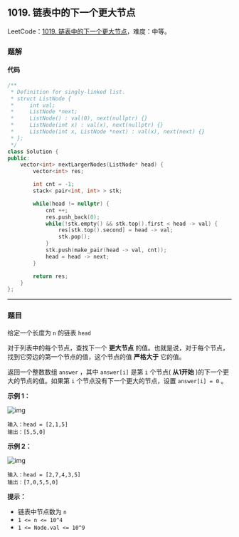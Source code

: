 ## 1019. 链表中的下一个更大节点

LeetCode：[1019. 链表中的下一个更大节点](https://leetcode.cn/problems/next-greater-node-in-linked-list/)，难度：中等。

### 题解

#### 代码

```c++
/**
 * Definition for singly-linked list.
 * struct ListNode {
 *     int val;
 *     ListNode *next;
 *     ListNode() : val(0), next(nullptr) {}
 *     ListNode(int x) : val(x), next(nullptr) {}
 *     ListNode(int x, ListNode *next) : val(x), next(next) {}
 * };
 */
class Solution {
public:
    vector<int> nextLargerNodes(ListNode* head) {
        vector<int> res;

        int cnt = -1;
        stack< pair<int, int> > stk;

        while(head != nullptr) {
            cnt ++;
            res.push_back(0);
            while(!stk.empty() && stk.top().first < head -> val) {
                res[stk.top().second] = head -> val;
                stk.pop();
            }
            stk.push(make_pair(head -> val, cnt));
            head = head -> next;
        }

        return res;
    }
};
```



---



### 题目

给定一个长度为 `n` 的链表 `head`

对于列表中的每个节点，查找下一个 **更大节点** 的值。也就是说，对于每个节点，找到它旁边的第一个节点的值，这个节点的值 **严格大于** 它的值。

返回一个整数数组 `answer` ，其中 `answer[i]` 是第 `i` 个节点( **从1开始** )的下一个更大的节点的值。如果第 `i` 个节点没有下一个更大的节点，设置 `answer[i] = 0` 。

 

**示例 1：**

![img](https://gitee.com/xwl66/leetcode/raw/master/image/1019-linkedlistnext1.jpg)

```
输入：head = [2,1,5]
输出：[5,5,0]
```

**示例 2：**

![img](https://gitee.com/xwl66/leetcode/raw/master/image/1019-linkedlistnext2.jpg)

```
输入：head = [2,7,4,3,5]
输出：[7,0,5,5,0]
```

 

**提示：**

- 链表中节点数为 `n`
- `1 <= n <= 10^4`
- `1 <= Node.val <= 10^9`


